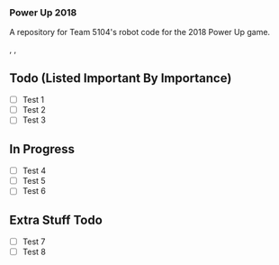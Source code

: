 ### Power Up 2018
A repository for Team 5104's robot code for the 2018 Power Up game.

,
,

## Todo (Listed Important By Importance)
- [ ] Test 1
- [ ] Test 2
- [ ] Test 3

## In Progress
- [ ] Test 4
- [ ] Test 5
- [ ] Test 6

## Extra Stuff Todo
- [ ] Test 7
- [ ] Test 8
